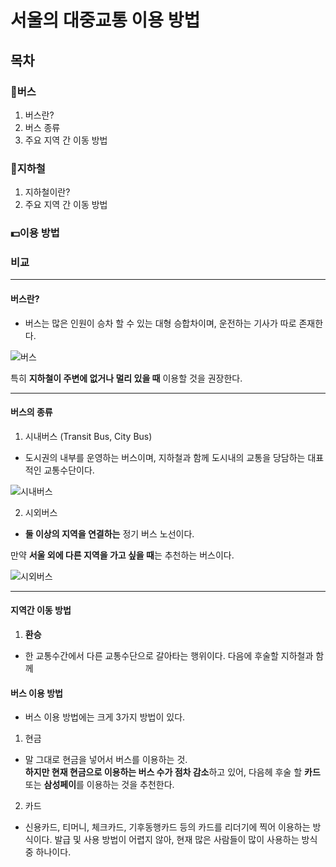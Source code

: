 # 서울의 대중교통 이용 방법

## 목차 

### 🚌버스
1. 버스란?
2. 버스 종류
3. 주요 지역 간 이동 방법

### 🚊지하철
1. 지하철이란?
2. 주요 지역 간 이동 방법

### 💵이용 방법

### 비교

----------


#### 버스란?

- 버스는 많은 인원이 승차 할 수 있는 대형 승합차이며, 운전하는 기사가 따로 존재한다.

![버스](<https://i.namu.wiki/i/rhFgOP8jLY_uGVj6M4sg8oqMclWD-dwtZ78alXUAqcaXu1qleTlH_pqN3COk1gQuaANBIIIimgQcEwNmdU8RKRdEmhLppLhs7wDaWN2kBo1EnMjj7XRXuUHJ476KykSpanYGyJXTqGc7cNsshHE3TQ.webp>)

특히 __지하철이 주변에 없거나 멀리 있을 때__ 이용할 것을 권장한다.

---

#### 버스의 종류

1. 시내버스 (Transit Bus, City Bus)

- 도시권의 내부를 운영하는 버스이며, 지하철과 함께 도시내의 교통을 당담하는 대표적인 교통수단이다.

![시내버스](<https://i.namu.wiki/i/CIkoYmwTUieDR1H72x5dKEL2oHwHjVjoK0BYb4-p-4PSQmRVeBKWup9PwTfz7C08xUF-VneQLrItcWdZqKdTX4V72h6M38l-CivvDZnPrD_O5SCIZPVFaEOd-BzuEqV0fO76EvmMH7aBulVS6eg--g.webp>)


2. 시외버스 

- **둘 이상의 지역을 연결하는** 정기 버스 노선이다.

만약 **서울 외에 다른 지역을 가고 싶을 때**는 추천하는 버스이다.

![시외버스](<https://i.namu.wiki/i/nd3LETcBv_YlhkliKryalYwb196ryaxMQ5s1GANA0_PDMwYPiGa-BVuXyBpFVGnPJCqHLXBY0XQ6mWDohiY5k25beV-6iloideLw3zxtf6DF-15K2Vk-9ShQoMH5SPAA-4mfziwgOxyJxdjBB48GkA.webp>)

------

#### 지역간 이동 방법

1. **환승**

- 한 교통수간에서 다른 교통수단으로 갈아타는 행위이다.
다음에 후술할 지하철과 함께

































#### 버스 이용 방법 

- 버스 이용 방법에는 크게 3가지 방법이 있다.

1. 현금 

- 말 그대로 현금을 넣어서 버스를 이용하는 것.<br>
**하지만 현재 현금으로 이용하는 버스 수가 점차 감소**하고 있어, 다음헤 후술 할 **카드** 또는 **삼성페이**를 이용하는 것을 추천한다.

2. 카드

- 신용카드, 티머니, 체크카드, 기후동행카드 등의 카드를 리더기에 찍어 이용하는 방식이다.
발급 및 사용 방법이 어렵지 않아, 현재 많은 사람들이 많이 사용하는 방식 중 하나이다.







